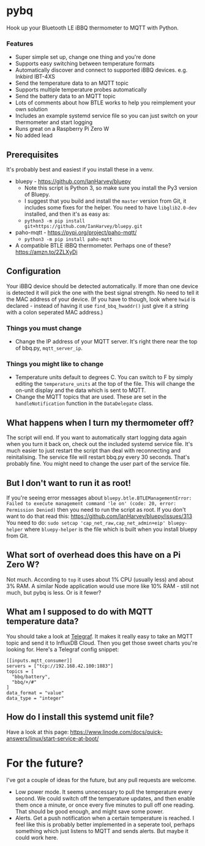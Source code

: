 # pybq
Hook up your Bluetooth LE iBBQ thermometer to MQTT with Python.

### Features
 - Super simple set up, change one thing and you're done
 - Supports easy switching between temperature formats
 - Automatically discover and connect to supported iBBQ devices.  e.g. Inkbird IBT-4XS
 - Send the temperature data to an MQTT topic 
 - Supports multiple temperature probes automatically
 - Send the battery data to an MQTT topic
 - Lots of comments about how BTLE works to help you reimplement your own solution
 - Includes an example systemd service file so you can just switch on your thermometer and start logging
 - Runs great on a Raspberry Pi Zero W
 - No added lead

## Prerequisites 
It's probably best and easiest if you install these in a venv.

 - bluepy - https://github.com/IanHarvey/bluepy
    - Note this script is Python 3, so make sure you install the Py3 version of Bluepy.
    - I suggest that you build and install the `master` version from Git, it includes some fixes for the helper.  You need to have `libglib2.0-dev` installed, and then it's as easy as:
    - `python3 -m pip install git+https://github.com/IanHarvey/bluepy.git`
 - paho-mqtt - https://pypi.org/project/paho-mqtt/
    - `python3 -m pip install paho-mqtt`
 - A compatible BTLE iBBQ thermometer.  Perhaps one of these? https://amzn.to/2ZLXyDi
## Configuration
Your iBBQ device should be detected automatically.  If more than one device is detected it will pick the one with the best signal strength.
No need to tell it the MAC address of your device.  (If you have to though, look where `hwid` is declared - instead of having it use `find_bbq_hwaddr()` just give it a string with a colon seperated MAC address.)

### Things you must change
 - Change the IP address of your MQTT server.  It's right there near the top of bbq.py, `mqtt_server_ip`.
 
### Things you might like to change
 - Temperature units default to degrees C.  You can switch to F by simply editing the `temperature_units` at the top of the file.  This will change the on-unit display and the data which is sent to MQTT.
 - Change the MQTT topics that are used.  These are set in the `handleNotification` function in the `DataDelegate` class.
 
## What happens when I turn my thermometer off?
 The script will end.  If you want to automatically start logging data again when you turn it back on, check out the included systemd service file.  It's much easier to just restart the script than deal with reconnecting and reinitalising.  The service file will restart bbq.py every 30 seconds.  That's probably fine. You might need to change the user part of the service file.

## But I don't want to run it as root!
If you're seeing error messages about ```bluepy.btle.BTLEManagementError: Failed to execute management command 'le on' (code: 20, error: Permission Denied)``` then you need to run the script as root.  If you don't want to do that read this: https://github.com/IanHarvey/bluepy/issues/313
You need to do:
`sudo setcap 'cap_net_raw,cap_net_admin+eip' bluepy-helper`
where `bluepy-helper` is the file which is built when you install bluepy from Git.

## What sort of overhead does this have on a Pi Zero W?
Not much.  According to `top` it uses about 1% CPU (usually less) and about 3% RAM.  A similar Node application would use more like 10% RAM - still not much, but pybq is less.  Or is it fewer?

## What am I supposed to do with MQTT temperature data?
You should take a look at [Telegraf](https://www.influxdata.com/time-series-platform/telegraf/).  It makes it really easy to take an MQTT topic and send it to InfluxDB Cloud.  Then you get those sweet charts you're looking for.
Here's a Telegraf config snippet:
```
[[inputs.mqtt_consumer]]
servers = ["tcp://192.168.42.100:1883"]
topics = [
  "bbq/battery",
  "bbq/+/#"
]
data_format = "value"
data_type = "integer"
```


## How do I install this systemd unit file?
Have a look at this page: https://www.linode.com/docs/quick-answers/linux/start-service-at-boot/

# For the future?
I've got a couple of ideas for the future, but any pull requests are welcome.
 - Low power mode.  It seems unnecessary to pull the temperature every second.  We could switch off the temperature updates, and then enable them once a minute, or once every five minutes to pull off one reading.  That should be good enough, and might save some power.
 - Alerts.  Get a push notification when a certain temperature is reached.  I feel like this is probably better implemented in a seperate tool, perhaps something which just listens to MQTT and sends alerts.  But maybe it could work here.
 
